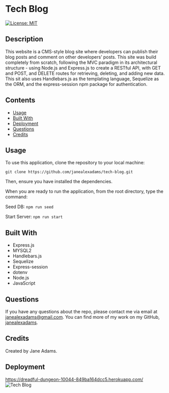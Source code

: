 # Tech Blog

[![License: MIT](https://img.shields.io/badge/License-MIT-yellow.svg)](https://opensource.org/licenses/MIT)

## Description
This website is a CMS-style blog site where developers can publish their blog posts and comment on other developers’ posts. This site was build completely from scratch, following the MVC paradigm in its architectural structure - using Node.js and Express.js to create a RESTful API, with GET and POST, and DELETE routes for retrieving, deleting, and adding new data. This sit also uses Handlebars.js as the templating language, Sequelize as the ORM, and the express-session npm package for authentication.

## Contents
- [Usage](#usage)
- [Built With](#built-with)
- [Deployment](#deployment)
- [Questions](#questions)
- [Credits](#credits)

## Usage
To use this application, clone the repository to your local machine:
```
git clone https://github.com/janealexadams/tech-blog.git
```

Then, ensure you have installed the dependencies.

When you are ready to run the application, from the root directory, type the command:

Seed DB:
`npm run seed`

Start Server:
`npm run start`

## Built With
- Express.js
- MYSQL2
- Handlebars.js
- Sequelize
- Express-session
- dotenv
- Node.js
- JavaScript

## Questions
If you have any questions about the repo, please contact me via email at janealexadams@gmail.com. You can find more of my work on my GitHub, [janealexadams](https://github.com/janealexadams).

## Credits
Created by Jane Adams.

## Deployment
https://dreadful-dungeon-10044-849ba164dcc5.herokuapp.com/
![Tech Blog](assets/tech-blog.gif)